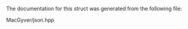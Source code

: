 <div id="structdetail_1_1wide__string__input__helper">

</div>

<span id="structdetail_1_1wide__string__input__helper"
label="structdetail_1_1wide__string__input__helper"></span>

The documentation for this struct was generated from the following file:

<div class="DoxyCompactItemize">

MacGyver/json.hpp

</div>

